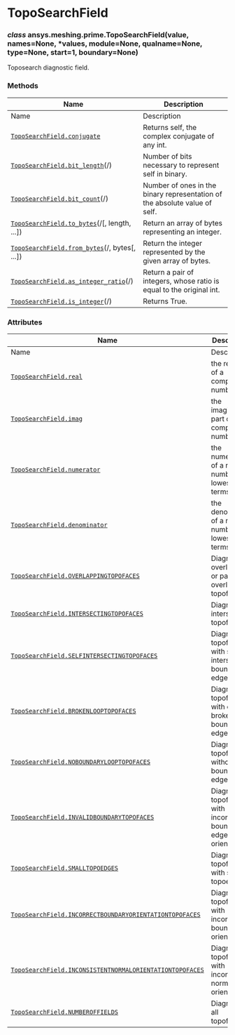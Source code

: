 # TopoSearchField

<a id="ansys.meshing.prime.TopoSearchField"></a>

### *class* ansys.meshing.prime.TopoSearchField(value, names=None, \*values, module=None, qualname=None, type=None, start=1, boundary=None)

Toposearch diagnostic field.

<!-- !! processed by numpydoc !! -->

### Methods

| Name | Description |
|-------------------------------------------------------------------------------------------------------------------------------------------------------|----------------------------------------------------------------------------|
| Name | Description |
| [`TopoSearchField.conjugate`](ansys.meshing.prime.TopoSearchField.conjugate.md#ansys.meshing.prime.TopoSearchField.conjugate)                         | Returns self, the complex conjugate of any int.                            |
| [`TopoSearchField.bit_length`](ansys.meshing.prime.TopoSearchField.bit_length.md#ansys.meshing.prime.TopoSearchField.bit_length)(/)                   | Number of bits necessary to represent self in binary.                      |
| [`TopoSearchField.bit_count`](ansys.meshing.prime.TopoSearchField.bit_count.md#ansys.meshing.prime.TopoSearchField.bit_count)(/)                      | Number of ones in the binary representation of the absolute value of self. |
| [`TopoSearchField.to_bytes`](ansys.meshing.prime.TopoSearchField.to_bytes.md#ansys.meshing.prime.TopoSearchField.to_bytes)(/[, length, ...])          | Return an array of bytes representing an integer.                          |
| [`TopoSearchField.from_bytes`](ansys.meshing.prime.TopoSearchField.from_bytes.md#ansys.meshing.prime.TopoSearchField.from_bytes)(/, bytes[, ...])     | Return the integer represented by the given array of bytes.                |
| [`TopoSearchField.as_integer_ratio`](ansys.meshing.prime.TopoSearchField.as_integer_ratio.md#ansys.meshing.prime.TopoSearchField.as_integer_ratio)(/) | Return a pair of integers, whose ratio is equal to the original int.       |
| [`TopoSearchField.is_integer`](ansys.meshing.prime.TopoSearchField.is_integer.md#ansys.meshing.prime.TopoSearchField.is_integer)(/)                   | Returns True.                                                              |

### Attributes

| Name | Description |
|----------------------------------------------------------------------------------------------------------------------------------------------------------------------------------------------------------------------|---------------------------------------------------------------|
| Name | Description |
| [`TopoSearchField.real`](ansys.meshing.prime.TopoSearchField.real.md#ansys.meshing.prime.TopoSearchField.real)                                                                                                       | the real part of a complex number                             |
| [`TopoSearchField.imag`](ansys.meshing.prime.TopoSearchField.imag.md#ansys.meshing.prime.TopoSearchField.imag)                                                                                                       | the imaginary part of a complex number                        |
| [`TopoSearchField.numerator`](ansys.meshing.prime.TopoSearchField.numerator.md#ansys.meshing.prime.TopoSearchField.numerator)                                                                                        | the numerator of a rational number in lowest terms            |
| [`TopoSearchField.denominator`](ansys.meshing.prime.TopoSearchField.denominator.md#ansys.meshing.prime.TopoSearchField.denominator)                                                                                  | the denominator of a rational number in lowest terms          |
| [`TopoSearchField.OVERLAPPINGTOPOFACES`](ansys.meshing.prime.TopoSearchField.OVERLAPPINGTOPOFACES.md#ansys.meshing.prime.TopoSearchField.OVERLAPPINGTOPOFACES)                                                       | Diagnoses overlapping or partially overlapping topofaces.     |
| [`TopoSearchField.INTERSECTINGTOPOFACES`](ansys.meshing.prime.TopoSearchField.INTERSECTINGTOPOFACES.md#ansys.meshing.prime.TopoSearchField.INTERSECTINGTOPOFACES)                                                    | Diagnoses intersecting topofaces.                             |
| [`TopoSearchField.SELFINTERSECTINGTOPOFACES`](ansys.meshing.prime.TopoSearchField.SELFINTERSECTINGTOPOFACES.md#ansys.meshing.prime.TopoSearchField.SELFINTERSECTINGTOPOFACES)                                        | Diagnoses topofaces with self intersecting bounding edges.    |
| [`TopoSearchField.BROKENLOOPTOPOFACES`](ansys.meshing.prime.TopoSearchField.BROKENLOOPTOPOFACES.md#ansys.meshing.prime.TopoSearchField.BROKENLOOPTOPOFACES)                                                          | Diagnoses topofaces with open or broken bounding edge loops.  |
| [`TopoSearchField.NOBOUNDARYLOOPTOPOFACES`](ansys.meshing.prime.TopoSearchField.NOBOUNDARYLOOPTOPOFACES.md#ansys.meshing.prime.TopoSearchField.NOBOUNDARYLOOPTOPOFACES)                                              | Diagnoses topofaces without bounding edges.                   |
| [`TopoSearchField.INVALIDBOUNDARYTOPOFACES`](ansys.meshing.prime.TopoSearchField.INVALIDBOUNDARYTOPOFACES.md#ansys.meshing.prime.TopoSearchField.INVALIDBOUNDARYTOPOFACES)                                           | Diagnoses topofaces with incorrect bounding edge orientation. |
| [`TopoSearchField.SMALLTOPOEDGES`](ansys.meshing.prime.TopoSearchField.SMALLTOPOEDGES.md#ansys.meshing.prime.TopoSearchField.SMALLTOPOEDGES)                                                                         | Diagnoses topofaces with small topoedges.                     |
| [`TopoSearchField.INCORRECTBOUNDARYORIENTATIONTOPOFACES`](ansys.meshing.prime.TopoSearchField.INCORRECTBOUNDARYORIENTATIONTOPOFACES.md#ansys.meshing.prime.TopoSearchField.INCORRECTBOUNDARYORIENTATIONTOPOFACES)    | Diagnoses topofaces with incorrect boundary orientations.     |
| [`TopoSearchField.INCONSISTENTNORMALORIENTATIONTOPOFACES`](ansys.meshing.prime.TopoSearchField.INCONSISTENTNORMALORIENTATIONTOPOFACES.md#ansys.meshing.prime.TopoSearchField.INCONSISTENTNORMALORIENTATIONTOPOFACES) | Diagnoses topofaces with inconsistent normal orientations.    |
| [`TopoSearchField.NUMBEROFFIELDS`](ansys.meshing.prime.TopoSearchField.NUMBEROFFIELDS.md#ansys.meshing.prime.TopoSearchField.NUMBEROFFIELDS)                                                                         | Diagnoses all topofaces.                                      |
<!-- vale on -->